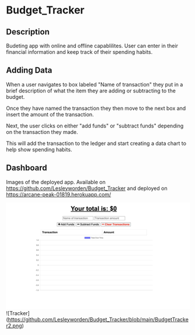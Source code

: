 # Budget_Tracker
## Description
Budeting app with online and offline capablilites. User can enter in their financial information and keep track of their spending habits. 

## Adding Data

When a user navigates to box labeled "Name of transaction" they put in a brief description of what the item they are adding or subtracting to the budget. 

Once they have named the transaction they then move to the next box and insert the amount of the transaction.

Next, the user clicks on either "add funds" or "subtract funds" depending on the transaction they made.

This will add the transaction to the ledger and start creating a data chart to help show spending habits.

## Dashboard

Images of the deployed app. Available on https://github.com/Lesleyworden/Budget_Tracker and deployed on https://arcane-peak-01819.herokuapp.com/

![Budget Tracker Example](https://github.com/Lesleyworden/Budget_Tracker/blob/main/BudgetTracker1.png)
![Tracker] (https://github.com/Lesleyworden/Budget_Tracker/blob/main/BudgetTracker2.png)